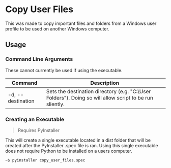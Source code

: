 # Copy User Files

This was made to copy important files and folders from a Windows user profile to be used on another Windows computer.

## Usage

### Command Line Arguments

These cannot currently be used if using the executable.

|Command            |Description                                                                                                |
|-------------------|-----------------------------------------------------------------------------------------------------------|
|-d, --destination  | Sets the destination directory (e.g. "C:\\User Folders"). Doing so will allow script to be run sliently.  |

### Creating an Executable

>Requires PyInstaller

This will create a single executable located in a dist folder that will be created after the PyInstaller .spec file is ran. Using this single executable does not require Python to be installed on a users computer.

```shell
~$ pyinstaller copy_user_files.spec
```
